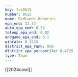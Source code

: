 ```yaml
---
key: frc9615
number: 9615
name: Redlands Robotics
epa_end: 12.52
auto_epa_end: 6.39
teleop_epa_end: 6.02
endgame_epa_end: 0.1
winrate: 0.3333
district_epa_rank: 950
district_epa_percentile: 0.4725
type: Team
---
```

[[2024casd]]
